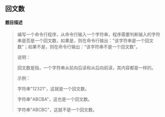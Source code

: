 ## 回文数

#### 题目描述

> 编写一个命令行程序，从命令行输入一个字符串，程序需要判断输入的字符串是否是一个回文数，如果是，则在命令行输出："该字符串是一个回文数"；如果不是，则在命令行输出：“该字符串不是一个回文数”。 
>
> 说明：
>
> 回文数是指，一个字符串从前向后读和从后向前读，其内容都是一样的。
>
> 示例：
>
> 字符串"12321"，这就是一个回文数。
>
> 字符串"ABCBA"，这也是一个回文数。
>
> 字符串"ABCBC"，这就不是一个回文数。
